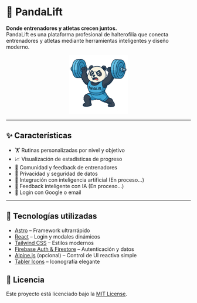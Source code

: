 
# 🐼 PandaLift

**Donde entrenadores y atletas crecen juntos.**  
PandaLift es una plataforma profesional de halterofilia que conecta entrenadores y atletas mediante herramientas inteligentes y diseño moderno.

<p align="center">
  <img src="public/pandalift.png" alt="PandaLift logo" width="160" />
</p>

---

## ✨ Características

- 🏋️ Rutinas personalizadas por nivel y objetivo
- 📈 Visualización de estadísticas de progreso
- 🤝 Comunidad y feedback de entrenadores
- 🔐 Privacidad y seguridad de datos
- 🤖 Integración con inteligencia artificial (En proceso...)
- 💬 Feedback inteligente con IA (En proceso...)
- 🔁 Login con Google o email

---

## 🚀 Tecnologías utilizadas

- [Astro](https://astro.build) – Framework ultrarrápido
- [React](https://reactjs.org) – Login y modales dinámicos
- [Tailwind CSS](https://tailwindcss.com) – Estilos modernos
- [Firebase Auth & Firestore](https://firebase.google.com) – Autenticación y datos
- [Alpine.js](https://alpinejs.dev) (opcional) – Control de UI reactiva simple
- [Tabler Icons](https://tabler-icons.io) – Iconografía elegante


## 🪪 Licencia

Este proyecto está licenciado bajo la [MIT License](LICENSE).

